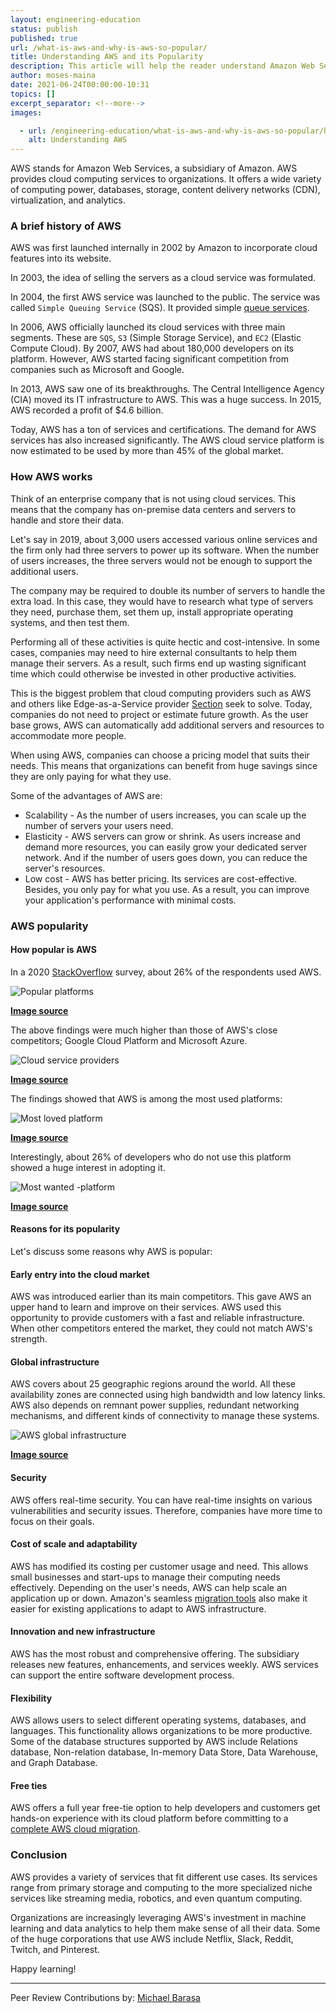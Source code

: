 ```yaml
---
layout: engineering-education
status: publish
published: true
url: /what-is-aws-and-why-is-aws-so-popular/
title: Understanding AWS and its Popularity
description: This article will help the reader understand Amazon Web Services (AWS) and why it is popular. This subsidiary was founded in 2002 by Amazon to offer different cloud services to clients.
author: moses-maina
date: 2021-06-24T00:00:00-10:31
topics: []
excerpt_separator: <!--more-->
images:

  - url: /engineering-education/what-is-aws-and-why-is-aws-so-popular/hero.png
    alt: Understanding AWS
---
```

AWS stands for Amazon Web Services, a subsidiary of Amazon. AWS provides cloud computing services to organizations. It offers a wide variety of computing power, databases, storage, content delivery networks (CDN), virtualization, and analytics.
<!--more-->
### A brief history of AWS
AWS was first launched internally in 2002 by Amazon to incorporate cloud features into its website.

In 2003, the idea of selling the servers as a cloud service was formulated.

In 2004, the first AWS service was launched to the public. The service was called `Simple Queuing Service` (SQS). It provided simple [queue services](https://aws.amazon.com/sqs/).

In 2006, AWS officially launched its cloud services with three main segments. These are `SQS`, `S3` (Simple Storage Service), and `EC2` (Elastic Compute Cloud). By 2007, AWS had about 180,000 developers on its platform. However, AWS started facing significant competition from companies such as Microsoft and Google.

In 2013, AWS saw one of its breakthroughs. The Central Intelligence Agency (CIA) moved its IT infrastructure to AWS. This was a huge success. In 2015, AWS recorded a profit of $4.6 billion.

Today, AWS has a ton of services and certifications. The demand for AWS services has also increased significantly. The AWS cloud service platform is now estimated to be used by more than 45% of the global market.

### How AWS works
Think of an enterprise company that is not using cloud services. This means that the company has on-premise data centers and servers to handle and store their data. 

Let's say in 2019, about 3,000 users accessed various online services and the firm only had three servers to power up its software. When the number of users increases, the three servers would not be enough to support the additional users. 

The company may be required to double its number of servers to handle the extra load. In this case, they would have to research what type of servers they need, purchase them, set them up, install appropriate operating systems, and then test them. 

Performing all of these activities is quite hectic and cost-intensive. In some cases, companies may need to hire external consultants to help them manage their servers. As a result, such firms end up wasting significant time which could otherwise be invested in other productive activities.

This is the biggest problem that cloud computing providers such as AWS and others like Edge-as-a-Service provider [Section](https://www.section.io/) seek to solve. Today, companies do not need to project or estimate future growth. As the user base grows, AWS can automatically add additional servers and resources to accommodate more people. 

When using AWS, companies can choose a pricing model that suits their needs. This means that organizations can benefit from huge savings since they are only paying for what they use.

Some of the advantages of AWS are:
- Scalability - As the number of users increases, you can scale up the number of servers your users need.
- Elasticity - AWS servers can grow or shrink. As users increase and demand more resources, you can easily grow your dedicated server network. And if the number of users goes down, you can reduce the server's resources.
- Low cost - AWS has better pricing. Its services are cost-effective. Besides, you only pay for what you use. As a result, you can improve your application's performance with minimal costs.

### AWS popularity
#### How popular is AWS
In a 2020 [StackOverflow](https://insights.stackoverflow.com/survey/2020) survey, about 26% of the respondents used AWS.

![Popular platforms](/engineering-education/what-is-aws-and-why-is-aws-so-popular/popular-platforms.png)

**[Image source](https://insights.stackoverflow.com/survey/2020#technology-platforms-all-respondents5)**

The above findings were much higher than those of AWS's close competitors; Google Cloud Platform and Microsoft Azure.

![Cloud service providers](/engineering-education/what-is-aws-and-why-is-aws-so-popular/cloud-service-providers.png)

**[Image source](https://insights.stackoverflow.com/survey/2020#technology-platforms-all-respondents5)**

The findings showed that AWS is among the most used platforms:

![Most loved platform](/engineering-education/what-is-aws-and-why-is-aws-so-popular/most-loved-platform.png)

**[Image source](https://insights.stackoverflow.com/survey/2020#technology-most-loved-dreaded-and-wanted-platforms-loved5)**

Interestingly, about 26% of developers who do not use this platform showed a huge interest in adopting it.

![Most wanted -platform](/engineering-education/what-is-aws-and-why-is-aws-so-popular/most-wanted-platform.png)

**[Image source](https://insights.stackoverflow.com/survey/2020#technology-most-loved-dreaded-and-wanted-platforms-wanted5)**

#### Reasons for its popularity
Let's discuss some reasons why AWS is popular:

#### Early entry into the cloud market 
AWS was introduced earlier than its main competitors. This gave AWS an upper hand to learn and improve on their services. AWS used this opportunity to provide customers with a fast and reliable infrastructure. When other competitors entered the market, they could not match AWS's strength.

#### Global infrastructure 
AWS covers about 25 geographic regions around the world. All these availability zones are connected using high bandwidth and low latency links. AWS also depends on remnant power supplies, redundant networking mechanisms, and different kinds of connectivity to manage these systems. 

![AWS global infrastructure](/engineering-education/what-is-aws-and-why-is-aws-so-popular/aws-global-infrastructure.png)

**[Image source](https://aws.amazon.com/about-aws/global-infrastructure/)**

#### Security
AWS offers real-time security. You can have real-time insights on various vulnerabilities and security issues. Therefore, companies have more time to focus on their goals.

#### Cost of scale and adaptability
AWS has modified its costing per customer usage and need. This allows small businesses and start-ups to manage their computing needs effectively. Depending on the user's needs, AWS can help scale an application up or down. Amazon's seamless [migration tools](https://docs.aws.amazon.com/prescriptive-guidance/latest/migration-tools/welcome.html) also make it easier for existing applications to adapt to AWS infrastructure.

#### Innovation and new infrastructure
AWS has the most robust and comprehensive offering. The subsidiary releases new features, enhancements, and services weekly. AWS services can support the entire software development process.

#### Flexibility
AWS allows users to select different operating systems, databases, and languages. This functionality allows organizations to be more productive. Some of the database structures supported by AWS include Relations database, Non-relation database, In-memory Data Store, Data Warehouse, and Graph Database.

#### Free ties
AWS offers a full year free-tie option to help developers and customers get hands-on experience with its cloud platform before committing to a [complete AWS cloud migration](https://www.janbask.com/blog/6-considerable-factors-for-aws-migration/). 

### Conclusion
AWS provides a variety of services that fit different use cases. Its services range from primary storage and computing to the more specialized niche services like streaming media, robotics, and even quantum computing. 

Organizations are increasingly leveraging AWS's investment in machine learning and data analytics to help them make sense of all their data. Some of the huge corporations that use AWS include Netflix, Slack, Reddit, Twitch, and Pinterest.

Happy learning!

---
Peer Review Contributions by: [Michael Barasa](/engineering-education/authors/michael-barasa/)
